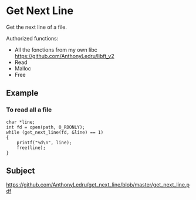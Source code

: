 # Get Next Line

Get the next line of a file.

Authorized functions:
 - All the fonctions from my own libc https://github.com/AnthonyLedru/libft_v2
 - Read
 - Malloc
 - Free
 
## Example

### To read all a file
```
char *line;
int fd = open(path, O_RDONLY);
while (get_next_line(fd, &line) == 1)
{
    printf("%d\n", line);
    free(line);
}
```

## Subject 
 
https://github.com/AnthonyLedru/get_next_line/blob/master/get_next_line.pdf
 
 

